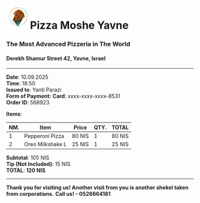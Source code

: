 # ![](static/assets/logo_receipt.png)Pizza Moshe Yavne

### The Most Advanced Pizzeria in The World

#### Derekh Shamur Street 42, Yavne, Israel

---

**Date**: 10.09.2025  
**Time**: 18:50  
**Issued to**: Yanti Parazi  
**Form of Payment:** **Card**: xxxx-xxxx-xxxx-8531  
**Order ID**: 568923  
  
**Items**:

| NM.| Item| Price| QTY.| TOTAL|
| --- | --- | --- | --- | ---
|1  |Pepperoni Pizza  |80 NIS |1 | 80 NIS
| 2 |Oreo Milkshake L  |25  NIS  |1 |25 NIS


**Subtotal**: 105 NIS  
**Tip (Not Included)**: 15 NIS  
**TOTAL**: **120 NIS**  
  
---

**Thank you for visiting us! Another visit from you is another shekel taken from corporations.**
**Call us! - 0526664181**

